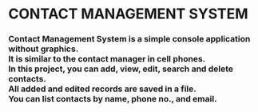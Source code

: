 # CONTACT MANAGEMENT SYSTEM

<h3>
Contact Management System is a simple console
application without graphics.<br>
It is similar to the contact manager in cell phones.<br>
In this project, you can add, view, edit, search and
delete contacts.<br>
All added and edited records are saved in a file.<br>
You can list contacts by name, phone no., and email.
</h3>
